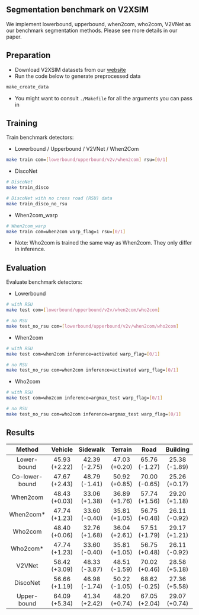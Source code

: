## Segmentation benchmark on V2XSIM

We implement lowerbound, upperbound, when2com, who2com, V2VNet as our benchmark segmentation methods. Please see more details in our paper.

## Preparation

- Download V2XSIM datasets from our [website](https://ai4ce.github.io/V2X-Sim/index.html)
- Run the code below to generate preprocessed data

```bash
make_create_data
```
- You might want to consult `./Makefile` for all the arguments you can pass in


## Training

Train benchmark detectors:
- Lowerbound / Upperbound / V2VNet / When2Com
```bash
make train com=[lowerbound/upperbound/v2v/when2com] rsu=[0/1]
```

- DiscoNet
```bash
# DiscoNet
make train_disco

# DiscoNet with no cross road (RSU) data
make train_disco_no_rsu
```

- When2com_warp
```bash
# When2com_warp
make train com=when2com warp_flag=1 rsu=[0/1]
```

- Note: Who2com is trained the same way as When2com. They only differ in inference.

## Evaluation

Evaluate benchmark detectors:

- Lowerbound
```bash
# with RSU
make test com=[lowerbound/upperbound/v2v/when2com/who2com]

# no RSU
make test_no_rsu com=[lowerbound/upperbound/v2v/when2com/who2com]
```

- When2com
```bash
# with RSU
make test com=when2com inference=activated warp_flag=[0/1]

# no RSU
make test_no_rsu com=when2com inference=activated warp_flag=[0/1]
```

- Who2com
```bash
# with RSU
make test com=who2com inference=argmax_test warp_flag=[0/1]

# no RSU
make test_no_rsu com=who2com inference=argmax_test warp_flag=[0/1]
```
## Results

|   **Method**   |  **Vehicle**  | **Sidewalk**  |  **Terrain**  |    **Road**    | **Building**  | **Pedestrian** | **Vegetation** |   **mIoU**    |
| :------------: | :-----------: | :-----------: | :-----------: | :------------: | :-----------: | :------------: | :------------: | :-----------: |
|  Lower-bound   | 45.93 (+2.22) | 42.39 (-2.75) | 47.03 (+0.20) | 65.76 (-1.27)  | 25.38 (-1.89) | 20.59 (-3.09)  | 35.83 (+0.66)  | 36.64 (-0.87) |
| Co-lower-bound | 47.67 (+2.43) | 48.79 (-1.41) | 50.92 (+0.85) | 70.00 (-0.65)  | 25.26 (+0.17) | 10.78 (-1.77)  | 39.46 (+2.69)  | 38.38 (+0.46) |
|    When2com    | 48.43 (+0.03) | 33.06 (+1.38) | 36.89 (+1.76) | 57.74 (+1.56)  | 29.20 (+1.18) | 20.37 (+0.57)  | 39.17 (-0.01)  | 34.49 (+0.88) |
|   When2com*    | 47.74 (+1.23) | 33.60 (-0.40) | 35.81 (+1.05) | 56.75  (+0.48) | 26.11 (-0.92) | 19.16 (+0.04)  | 39.64 (-2.55)  | 33.81 (-0.47) |
|    Who2com     | 48.40 (+0.06) | 32.76 (+1.68) | 36.04 (+2.61) | 57.51 (+1.79)  | 29.17 (+1.21) | 20.36 (+0.58)  | 39.08 (+0.08)  | 34.31 (+1.06) |
|    Who2com*    | 47.74 (+1.23) | 33.60 (-0.40) | 35.81 (+1.05) | 56.75 (+0.48)  | 26.11 (-0.92) | 19.16 (+0.04)  | 39.64 (-2.55)  | 33.81 (-0.47) |
|     V2VNet     | 58.42 (+3.09) | 48.33 (-3.87) | 48.51 (-1.59) | 70.02 (+0.46)  | 28.58 (+5.18) | 21.99 (+0.57)  | 41.42 (+0.35)  | 41.11 (+0.74) |
|    DiscoNet    | 56.66 (+1.19) | 46.98 (-1.74) | 50.22 (-1.05) | 68.62 (-0.25)  | 27.36 (+5.58) | 22.02 (-0.82)  | 42.50 (+0.95)  | 40.84 (+0.53) |
|  Upper-bound   | 64.09 (+5.34) | 41.34 (+2.42) | 48.20 (+0.74) | 67.05 (+2.04)  | 29.07 (+0.74) | 31.54 (+3.15)  | 45.04 (+0.70)  | 42.29 (+1.98) |